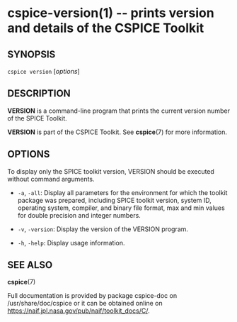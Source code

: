 cspice-version(1) -- prints version and details of the CSPICE Toolkit
=====================================================================

SYNOPSIS
--------
`cspice version` [_options_]


DESCRIPTION
-----------
**VERSION** is a command-line program that prints the current version number
of the SPICE Toolkit.

**VERSION** is part of the CSPICE Toolkit. See **cspice**(7) for more
information.


OPTIONS
-------
To display only the SPICE toolkit version, VERSION should be executed
without command arguments.

 * `-a`, `-all`:
    Display all parameters for the environment for which the toolkit package
    was prepared, including SPICE toolkit version, system ID, operating
    system, compiler, and binary file format, max and min values for double
    precision and integer numbers.

 * `-v`, `-version`:
    Display the version of the VERSION program.

 * `-h`, `-help`:
    Display usage information.


SEE ALSO
--------
**cspice**(7)

Full documentation is provided by package cspice-doc on /usr/share/doc/cspice
or it can be obtained online on https://naif.jpl.nasa.gov/pub/naif/toolkit_docs/C/.
